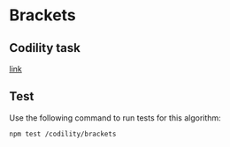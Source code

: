 # Brackets

## Codility task
[link](https://app.codility.com/programmers/lessons/7-stacks_and_queues/brackets/)

## Test

Use the following command to run tests for this algorithm:

```
npm test /codility/brackets
```